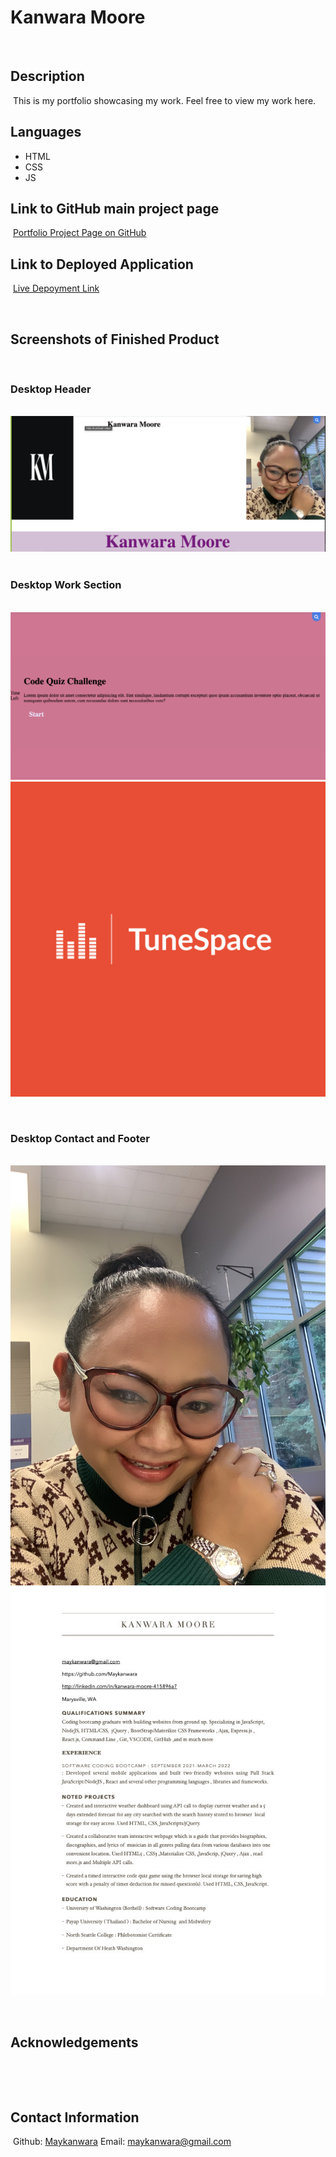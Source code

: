 # Kanwara Moore
​
## Description
​
This is my portfolio showcasing my work.
Feel free to view my work here.

## Languages
- HTML
- CSS
- JS
​
## Link to GitHub main project page
​
[Portfolio Project Page on GitHub](https://github.com/Maykanwara/portfolio2.git)
​                                   
## Link to Deployed Application
​
[Live Depoyment Link](https://maykanwara.github.io/portfolio2/)

​
## Screenshots of Finished Product

​
### Desktop Header
​
![This is an image](/assets/portfolio.png)
​
### Desktop Work Section
​
![This is an image](/assets/codequiz.png)
![This is an image](/assets/tunespace.png)

​
### Desktop Contact and Footer
​
![This is an image](/assets/kanwara.jpg)
![This is an image](/assets/kanwararesume.jpg)

​
## Acknowledgements
​

​
## Contact Information
​
Github: ​[Maykanwara](https://github.com/Maykanwara)
​
Email: maykanwara@gmail.com